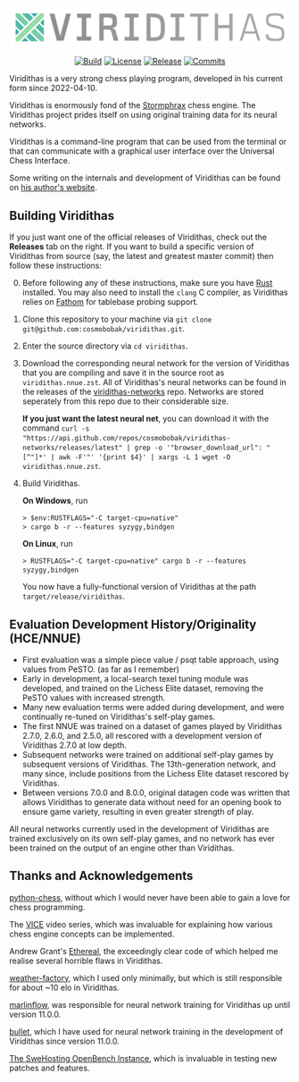 <div align="center">

  ![Logo](images/logo.png)
  
  [![Build][build-badge]][build-link]
  [![License][license-badge]][license-link]
  [![Release][release-badge]][release-link]
  [![Commits][commits-badge]][commits-link]
  
</div>

Viridithas is a very strong chess playing program, developed in his current form since 2022-04-10.

Viridithas is enormously fond of the [Stormphrax](https://github.com/Ciekce/Stormphrax) chess engine.
The Viridithas project prides itself on using original training data for its neural networks.

Viridithas is a command-line program that can be used from the terminal or that can communicate with a graphical user interface over the Universal Chess Interface.

Some writing on the internals and development of Viridithas can be found on [his author's website](https://cosmo.tardis.ac).

## Building Viridithas

If you just want one of the official releases of Viridithas, check out the **Releases** tab on the right.
If you want to build a specific version of Viridithas from source (say, the latest and greatest master commit) then follow these instructions:

0. Before following any of these instructions, make sure you have [Rust](https://www.rust-lang.org/tools/install) installed.
   You may also need to install the `clang` C compiler, as Viridithas relies on [Fathom](https://github.com/jdart1/Fathom) for tablebase probing support.
1. Clone this repository to your machine via `git clone git@github.com:cosmobobak/viridithas.git`.
2. Enter the source directory via `cd viridithas`.
3. Download the corresponding neural network for the version of Viridithas that you are compiling and save it in the source root as `viridithas.nnue.zst`.
   All of Viridithas's neural networks can be found in the releases of the [viridithas-networks](https://github.com/cosmobobak/viridithas-networks) repo.
   Networks are stored seperately from this repo due to their considerable size.

    **If you just want the latest neural net**, you can download it with the command `curl -s "https://api.github.com/repos/cosmobobak/viridithas-networks/releases/latest" | grep -o '"browser_download_url": "[^"]*' | awk -F'"' '{print $4}' | xargs -L 1 wget -O viridithas.nnue.zst`.

4. Build Viridithas.
   
   **On Windows**, run 
   ```
   > $env:RUSTFLAGS="-C target-cpu=native"
   > cargo b -r --features syzygy,bindgen
   ``` 
   **On Linux**, run
   ```
   > RUSTFLAGS="-C target-cpu=native" cargo b -r --features syzygy,bindgen
   ```
   You now have a fully-functional version of Viridithas at the path `target/release/viridithas`.

## Evaluation Development History/Originality (HCE/NNUE)

- First evaluation was a simple piece value / psqt table approach, using values from PeSTO. (as far as I remember)
- Early in development, a local-search texel tuning module was developed, and trained on the Lichess Elite dataset, removing the PeSTO values with increased strength.
- Many new evaluation terms were added during development, and were continually re-tuned on Viridithas's self-play games.
- The first NNUE was trained on a dataset of games played by Viridithas 2.7.0, 2.6.0, and 2.5.0, all rescored with a development version of Viridithas 2.7.0 at low depth.
- Subsequent networks were trained on additional self-play games by subsequent versions of Viridithas. The 13th-generation network, and many since, include positions from the Lichess Elite dataset rescored by Viridithas.
- Between versions 7.0.0 and 8.0.0, original datagen code was written that allows Viridithas to generate data without need for an opening book to ensure game variety, resulting in even greater strength of play.

All neural networks currently used in the development of Viridithas are trained exclusively on its own self-play games, and no network has ever been trained on the output of an engine other than Viridithas.

## Thanks and Acknowledgements

[python-chess](https://github.com/niklasf/python-chess), without which I would never have been able to gain a love for chess programming.

The [VICE](https://www.youtube.com/playlist?list=PLZ1QII7yudbc-Ky058TEaOstZHVbT-2hg) video series, which was invaluable for explaining how various chess engine concepts can be implemented.

Andrew Grant's [Ethereal](https://github.com/AndyGrant/Ethereal), the exceedingly clear code of which helped me realise several horrible flaws in Viridithas.

[weather-factory](https://github.com/dsekercioglu/weather-factory), which I used only minimally, but which is still responsible for about ~10 elo in Viridithas.

[marlinflow](https://github.com/dsekercioglu/marlinflow), was responsible for neural network training for Viridithas up until version 11.0.0.

[bullet](https://github.com/jw1912/bullet), which I have used for neural network training in the development of Viridithas since version 11.0.0.

[The SweHosting OpenBench Instance](https://chess.swehosting.se/), which is invaluable in testing new patches and features.

[build-badge]:https://img.shields.io/github/actions/workflow/status/cosmobobak/virtue/rust.yml?branch=master&logo=github&style=for-the-badge
[build-link]:https://github.com/cosmobobak/virtue/actions/workflows/rust.yml
[commits-badge]:https://img.shields.io/github/commits-since/cosmobobak/virtue/latest?style=for-the-badge
[commits-link]:https://github.com/cosmobobak/virtue/commits/master
[release-badge]:https://img.shields.io/github/v/release/cosmobobak/virtue?style=for-the-badge&label=official%20release
[release-link]:https://github.com/cosmobobak/virtue/releases/latest
[license-badge]:https://img.shields.io/github/license/cosmobobak/virtue?style=for-the-badge&label=license&color=success
[license-link]:https://github.com/cosmobobak/virtue/blob/master/LICENSE
